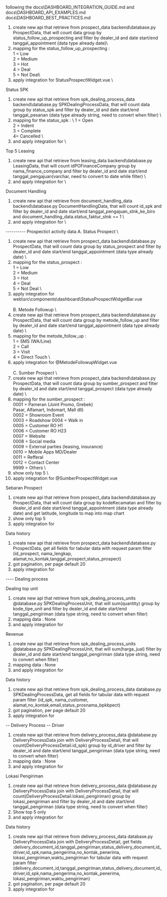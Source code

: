 following the docs\DASHBOARD_INTEGRATION_GUIDE.md and docs\DASHBOARD_API_EXAMPLES.md docs\DASHBOARD_BEST_PRACTICES.md 


1. create new api that retrieve from prospect_data backend\database.py  ProspectData, that will count data group by status_follow_up_prospecting and filter by dealer_id and date start/end tanggal_appointment (data type already date)\
2. mapping for the status_follow_up_prospecting : \
1 = Low \
2 = Medium \
3 = Hot \
4 = Deal \
5 = Not Deal\
3. apply integration for StatusProspectWidget.vue \


Status SPK


1. create new api that retrieve from spk_dealing_process_data backend\database.py  SPKDealingProcessData, that will count data group by status_spk and filter by dealer_id and date start/end tanggal_pesanan (data type already string, need to convert when filter) \
2. mapping for the status_spk : \ 
1 = Open \
2 = Indent \
3 = Complete \
4= Cancelled \
3. and apply integration for \

Top 5 Leasing

1. create new api that retrieve from leasing_data backend\database.py  LeasingData, that will count idPOFinanceCompany group by nama_finance_company and filter by dealer_id and date start/end tanggal_pengajuan(varchar, need to convert to date while filter) \
2. and apply integration for \

Document Handling
1. create new api that retrieve from document_handling_data backend\database.py  DocumentHandlingData, that will count id_spk and filter by dealer_id and date start/end tanggal_pengajuan_stnk_ke_biro and document_handling_data.status_faktur_stnk == 1 \
3. and apply integration for \




---------- Prospectict activity data
A. Status Prospect \
1. create new api that retrieve from prospect_data backend\database.py  ProspectData, that will count data group by status_prospect and filter by dealer_id and date start/end tanggal_appointment (data type already date) \
2. mapping for the status_prospect : \
1 = Low \
2 = Medium \
3 = Hot \
4 = Deal \
5 = Not Deal \
3. apply integration for web\src\components\dashboard\StatusProspectWidgetBar.vue \
\
B. Metode Followup \
1. create new api that retrieve from prospect_data backend\database.py  ProspectData, that will count data group by metode_follow_up and filter by dealer_id and date start/end tanggal_appointment (data type already date) \
2. mapping for the metode_follow_up : \
1 = SMS (WA/Line) \
2 = Call \
3 = Visit \
4 = Direct Touch \
3. apply integration for @MetodeFollowupWidget.vue\
\
C. Sumber Prospect \
1. create new api that retrieve from prospect_data backend\database.py  ProspectData, that will count data group by sumber_prospect and filter by dealer_id and date start/end tanggal_prospect (data type already date) \
2. mapping for the sumber_prospect : \
0001 = Pameran (Joint Promo, Grebek) \
Pasar, Alfamart, Indomart, Mall dll) \
0002 = Showroom Event \
0003 = Roadshow 
0004 = Walk in \
0005 = Customer RO H1 \
0006 = Customer RO H23 \
0007 = Website \
0008 = Social media \
0009 = External parties (leasing, insurance) \
0010 = Mobile Apps MD/Dealer \
0011 = Refferal \
0012 = Contact Center \
9999 = Others \
3. show only top 5 \
3. apply integration for @SumberProspectWidget.vue

Sebaran Prospect
1. create new api that retrieve from prospect_data backend\database.py  ProspectData, that will count data group by kodeKecamatan and filter by dealer_id and date start/end tanggal_appointment (data type already date) and get latitude, longitude to map into map chart
2. show only top 5
3. apply integration for 

Data history
1. create new api that retrieve from prospect_data backend\database.py  ProspectData, get all fields for tabular data with request param filter (id_prospect, nama_lengkap, alamat,no_kontak,tanggal_prospect,status_prospect)
2. got pagination, per page default 20
3. apply integration for 

---- Dealing process

Dealing top unit
1. create new api that retrieve from spk_dealing_process_units @database.py  SPKDealingProcessUnit, that will sum(quantity)  group by kode_tipe_unit and filter by dealer_id and date start/end tanggal_pengiriman (data type  string, need to convert when filter)
2. mapping data : None
3. and apply integration for 

Revenue 
1. create new api that retrieve from spk_dealing_process_units @database.py  SPKDealingProcessUnit, that will sum(harga_jual)  filter by dealer_id and date start/end tanggal_pengiriman (data type  string, need to convert when filter)
2. mapping data : None
3. and apply integration for 


Data history
1. create new api that retrieve from spk_dealing_process_data database.py  SPKDealingProcessData, get all fields for tabular data with request param filter (id_spk, nama_customer, alamat,no_kontak,email,status_prosnama_bpkbpect)
2. got pagination, per page default 20
3. apply integration for 



-- Delivery Process -- 
Driver
1. create new api that retrieve from delivery_process_data @database.py  DeliveryProcessData join with DeliveryProcessDetail, that will count(DeliveryProcessDetail.id_spk) group by id_driver and filter by dealer_id and date start/end tanggal_pengiriman (data type  string, need to convert when filter)
2. mapping data : None
3. and apply integration for 

Lokasi Pengiriman
1. create new api that retrieve from delivery_process_data @database.py  DeliveryProcessData join with DeliveryProcessDetail, that will count(DeliveryProcessDetail.lokasi_pengiriman) group by lokasi_pengiriman and filter by dealer_id and date start/end tanggal_pengiriman (data type  string, need to convert when filter)
2. Show top 5 only
3. and apply integration for 

Data history
1. create new api that retrieve from delivery_process_data database.py  DeliveryProcessData join with DeliveryProcessDetail, get fields :delivery_document_id,tanggal_pengiriman,status_delivery_document,id_driver,id_spk,nama_pengerima,no_kontak_penerima, lokasi_pengiriman,waktu_pengiriman for tabular data with request param filter (delivery_document_id,tanggal_pengiriman,status_delivery_document,id_driver,id_spk,nama_pengerima,no_kontak_penerima, lokasi_pengiriman,waktu_pengiriman)
2. got pagination, per page default 20
3. apply integration for 